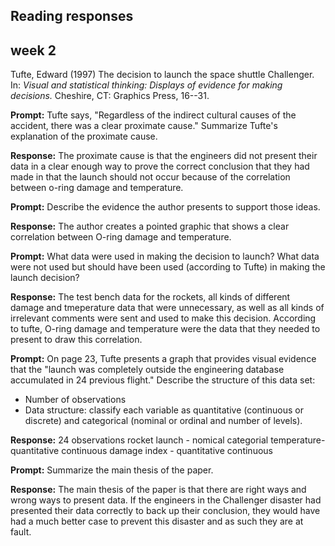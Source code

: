 
Reading responses
-----------------

week 2
------

Tufte, Edward (1997) The decision to launch the space shuttle Challenger. In: *Visual and statistical thinking: Displays of evidence for making decisions.* Cheshire, CT: Graphics Press, 16--31.

**Prompt:** Tufte says, "Regardless of the indirect cultural causes of the accident, there was a clear proximate cause." Summarize Tufte's explanation of the proximate cause.

**Response:** The proximate cause is that the engineers did not present their data in a clear enough way to prove the correct conclusion that they had made in that the launch should not occur because of the correlation between o-ring damage and temperature.

**Prompt:** Describe the evidence the author presents to support those ideas.

**Response:**
The author creates a pointed graphic that shows a clear correlation between O-ring damage and temperature.

**Prompt:** What data were used in making the decision to launch? What data were not used but should have been used (according to Tufte) in making the launch decision?

**Response:** The test bench data for the rockets, all kinds of different damage and tmeperature data that were unnecessary, as well as all kinds of irrelevant comments were sent and used to make this decision. According to tufte, O-ring damage and temperature were the data that they needed to present to draw this correlation.

**Prompt:** On page 23, Tufte presents a graph that provides visual evidence that the "launch was completely outside the engineering database accumulated in 24 previous flight." Describe the structure of this data set:

-   Number of observations
-   Data structure: classify each variable as quantitative (continuous or discrete) and categorical (nominal or ordinal and number of levels).

**Response:**
24 observations rocket launch - nomical categorial temperature-quantitative continuous damage index - quantitative continuous

**Prompt:** Summarize the main thesis of the paper.

**Response:** The main thesis of the paper is that there are right ways and wrong ways to present data. If the engineers in the Challenger disaster had presented their data correctly to back up their conclusion, they would have had a much better case to prevent this disaster and as such they are at fault.
